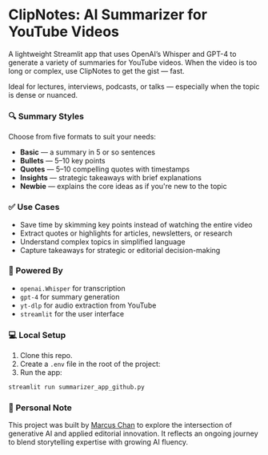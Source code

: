 # ClipNotes: AI Summarizer for YouTube Videos

A lightweight Streamlit app that uses OpenAI’s Whisper and GPT-4 to generate a variety of summaries for YouTube videos. When the video is too long or complex, use ClipNotes to get the gist — fast.

Ideal for lectures, interviews, podcasts, or talks — especially when the topic is dense or nuanced.

### 🔍 Summary Styles
Choose from five formats to suit your needs:

- **Basic** — a summary in 5 or so sentences  
- **Bullets** — 5–10 key points  
- **Quotes** — 5–10 compelling quotes with timestamps  
- **Insights** — strategic takeaways with brief explanations  
- **Newbie** — explains the core ideas as if you're new to the topic

### ✅ Use Cases
- Save time by skimming key points instead of watching the entire video  
- Extract quotes or highlights for articles, newsletters, or research  
- Understand complex topics in simplified language  
- Capture takeaways for strategic or editorial decision-making

### 🧠 Powered By
- `openai.Whisper` for transcription  
- `gpt-4` for summary generation  
- `yt-dlp` for audio extraction from YouTube  
- `streamlit` for the user interface

### 💻 Local Setup
1. Clone this repo.
2. Create a `.env` file in the root of the project:
3. Run the app:
```bash
streamlit run summarizer_app_github.py
```

### 👋 Personal Note

This project was built by [Marcus Chan](https://www.linkedin.com/in/marcuslowchan/) to explore the intersection of generative AI and applied editorial innovation. It reflects an ongoing journey to blend storytelling expertise with growing AI fluency.